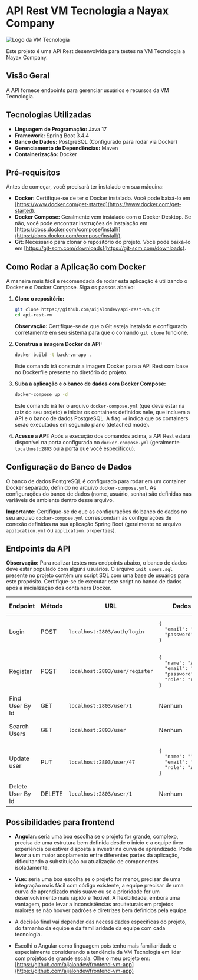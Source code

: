 # API Rest VM Tecnologia a Nayax Company

![Logo da VM Tecnologia](https://static.wixstatic.com/media/31e6f4_c384784ebd564c69bd34872c89331c55~mv2.png/v1/fill/w_241,h_55,al_c,q_85,usm_0.66_1.00_0.01,enc_avif,quality_auto/logo%20inteira%201.png)

Este projeto é uma API Rest desenvolvida para testes na VM Tecnologia a Nayax Company.

## Visão Geral

A API fornece endpoints para gerenciar usuários e recursos da VM Tecnologia.

## Tecnologias Utilizadas

* **Linguagem de Programação:** Java 17
* **Framework:** Spring Boot 3.4.4
* **Banco de Dados:** PostgreSQL (Configurado para rodar via Docker)
* **Gerenciamento de Dependências:** Maven
* **Containerização:** Docker

## Pré-requisitos

Antes de começar, você precisará ter instalado em sua máquina:

* **Docker:** Certifique-se de ter o Docker instalado. Você pode baixá-lo em [https://www.docker.com/get-started](https://www.docker.com/get-started).
* **Docker Compose:** Geralmente vem instalado com o Docker Desktop. Se não, você pode encontrar instruções de instalação em [https://docs.docker.com/compose/install/](https://docs.docker.com/compose/install/).
* **Git:** Necessário para clonar o repositório do projeto. Você pode baixá-lo em [https://git-scm.com/downloads](https://git-scm.com/downloads).

## Como Rodar a Aplicação com Docker

A maneira mais fácil e recomendada de rodar esta aplicação é utilizando o Docker e o Docker Compose. Siga os passos abaixo:

1.  **Clone o repositório:**
    ```bash
    git clone https://github.com/aijalondev/api-rest-vm.git
    cd api-rest-vm
    ```
    **Observação:** Certifique-se de que o Git esteja instalado e configurado corretamente em seu sistema para que o comando `git clone` funcione.

2.  **Construa a imagem Docker da API:**
    ```bash
    docker build -t back-vm-app .
    ```
    Este comando irá construir a imagem Docker para a API Rest com base no Dockerfile presente no diretório do projeto.

3.  **Suba a aplicação e o banco de dados com Docker Compose:**
    ```bash
    docker-compose up -d
    ```
    Este comando irá ler o arquivo `docker-compose.yml` (que deve estar na raiz do seu projeto) e iniciar os containers definidos nele, que incluem a API e o banco de dados PostgreSQL. A flag `-d` indica que os containers serão executados em segundo plano (detached mode).

4.  **Acesse a API:**
    Após a execução dos comandos acima, a API Rest estará disponível na porta configurada no `docker-compose.yml` (geralmente `localhost:2803` ou a porta que você especificou).

## Configuração do Banco de Dados

O banco de dados PostgreSQL é configurado para rodar em um container Docker separado, definido no arquivo `docker-compose.yml`. As configurações do banco de dados (nome, usuário, senha) são definidas nas variáveis de ambiente dentro desse arquivo.

**Importante:** Certifique-se de que as configurações do banco de dados no seu arquivo `docker-compose.yml` correspondam às configurações de conexão definidas na sua aplicação Spring Boot (geralmente no arquivo `application.yml` ou `application.properties`).

## Endpoints da API

**Observação:** Para realizar testes nos endpoints abaixo, o banco de dados deve estar populado com alguns usuários. O arquivo `init_users.sql` presente no projeto contém um script SQL com uma base de usuários para este propósito. Certifique-se de executar este script no banco de dados após a inicialização dos containers Docker.

<table>
  <thead>
    <tr>
      <th>Endpoint</th>
      <th>Método</th>
      <th>URL</th>
      <th>Dados do Body (Request)</th>
      <th>Autenticação</th>
      <th>Parâmetros de Query</th>
    </tr>
  </thead>
  <tbody>
    <tr>
      <td>Login</td>
      <td>POST</td>
      <td><code>localhost:2803/auth/login</code></td>
      <td>
        <pre>{
  "email": "vinicius.souza@vm.com",
  "password": "vm123456"
}</pre>
      </td>
      <td>Nenhum</td>
      <td>Nenhum</td>
    </tr>
    <tr>
      <td>Register</td>
      <td>POST</td>
      <td><code>localhost:2803/user/register</code></td>
      <td>
        <pre>{
  "name": "Aijalon",
  "email": "aijalon@vm.com",
  "password": "vm123456",
  "role": "user"
}</pre>
      </td>
      <td>Nenhum</td>
      <td>Nenhum</td>
    </tr>
    <tr>
      <td>Find User By Id</td>
      <td>GET</td>
      <td><code>localhost:2803/user/1</code></td>
      <td>Nenhum</td>
      <td>Bearer</td>
      <td>Nenhum</td>
    </tr>
    <tr>
      <td>Search Users</td>
      <td>GET</td>
      <td><code>localhost:2803/user</code></td>
      <td>Nenhum</td>
      <td>Bearer</td>
      <td><code>name</code>: "bru", <code>page</code>: 1, <code>size</code>: 10</td>
    </tr>
    <tr>
      <td>Update user</td>
      <td>PUT</td>
      <td><code>localhost:2803/user/47</code></td>
      <td>
        <pre>{
  "name": "",
  "email": "",
  "role": "Admin"
}</pre>
      </td>
      <td>Bearer</td>
      <td>Nenhum</td>
    </tr>
    <tr>
      <td>Delete User By Id</td>
      <td>DELETE</td>
      <td><code>localhost:2803/user/1</code></td>
      <td>Nenhum</td>
      <td>Bearer</td>
      <td>Nenhum</td>
    </tr>
  </tbody>
</table>

## Possibilidades para frontend
* **Angular:** seria uma boa escolha se o projeto for grande, complexo, precisa de uma estrutura bem definida desde o início e a equipe tiver experiência ou estiver disposta a investir na curva de aprendizado. Pode levar a um maior acoplamento entre diferentes partes da aplicação, dificultando a substituição ou atualização de componentes isoladamente.

* **Vue:** seria uma boa escolha se o projeto for menor, precisar de uma integração mais fácil com código existente, a equipe precisar de uma curva de aprendizado mais suave ou se a prioridade for um desenvolvimento mais rápido e flexível. A flexibilidade, embora uma vantagem, pode levar a inconsistências arquiteturais em projetos maiores se não houver padrões e diretrizes bem definidos pela equipe.

* A decisão final vai depender das necessidades específicas do projeto, do tamanho da equipe e da familiaridade da equipe com cada tecnologia.

* Escolhi o Angular como linguagem pois tenho mais familiaridade e especialmente considerando a tendência da VM Tecnologia em lidar com projetos de grande escala. Olhe o meu projeto em: [https://github.com/aijalondev/frontend-vm-app](https://github.com/aijalondev/frontend-vm-app)
